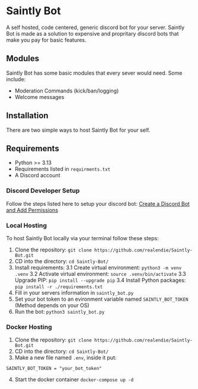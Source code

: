 # Saintly Bot

A self hosted, code centered, generic discord bot for your server. Saintly Bot is made as a solution to expensive and propritary discord bots that make you pay for basic features.

## Modules

Saintly Bot has some basic modules that every sever would need. Some include:

- Moderation Commands (kick/ban/logging)
- Welcome messages

## Installation

There are two simple ways to host Saintly Bot for your self.

## Requirements

- Python >= 3.13
- Requirements listed in `requirments.txt`
- A Discord account

### Discord Developer Setup

Follow the steps listed here to setup your discord bot: [Create a Discord Bot and Add Permissions](https://scribehow.com/viewer/Create_a_Discord_Bot_and_Add_Permissions__Rzi4bF2KQeuBAyT2ZDtlbA?add_to_team_with_invite=True&sharer_domain=gmail.com&sharer_id=3239cd2c-7eb1-472f-a240-3cfebebe77bf)

### Local Hosting

To host Saintly Bot locally via your terminal follow these steps:

1. Clone the repository: `git clone https://github.com/realendie/Saintly-Bot.git`
2. CD into the directory: `cd Saintly-Bot/`
3. Install requirements:
3.1 Create virtual environment: `python3 -m venv .venv`
3.2 Activate virtual environment: `source .venv/bin/activate`
3.3 Upgrade PIP: `pip install --upgrade pip`
3.4 Install Python packages: `pip install -r ./requirements.txt`
4. Fill in your servers information in `saintly_bot.py`
5. Set your bot token to an evironment variable named `SAINTLY_BOT_TOKEN` (Method depends on your OS)
6. Run the bot: `python3 saintly_bot.py`

### Docker Hosting

1. Clone the repository: `git clone https://github.com/realendie/Saintly-Bot.git`
2. CD into the directory: `cd Saintly-Bot/`
3. Make a new file named `.env`, inside it put:

```env
SAINTLY_BOT_TOKEN = "your_bot_token"
```

4. Start the docker container `docker-compose up -d`
